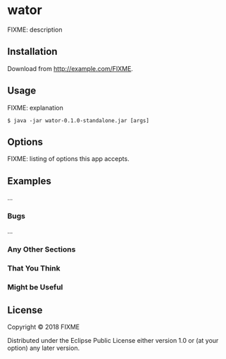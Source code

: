 # wator

FIXME: description

## Installation

Download from http://example.com/FIXME.

## Usage

FIXME: explanation

    $ java -jar wator-0.1.0-standalone.jar [args]

## Options

FIXME: listing of options this app accepts.

## Examples

...

### Bugs

...

### Any Other Sections
### That You Think
### Might be Useful

## License

Copyright © 2018 FIXME

Distributed under the Eclipse Public License either version 1.0 or (at
your option) any later version.
